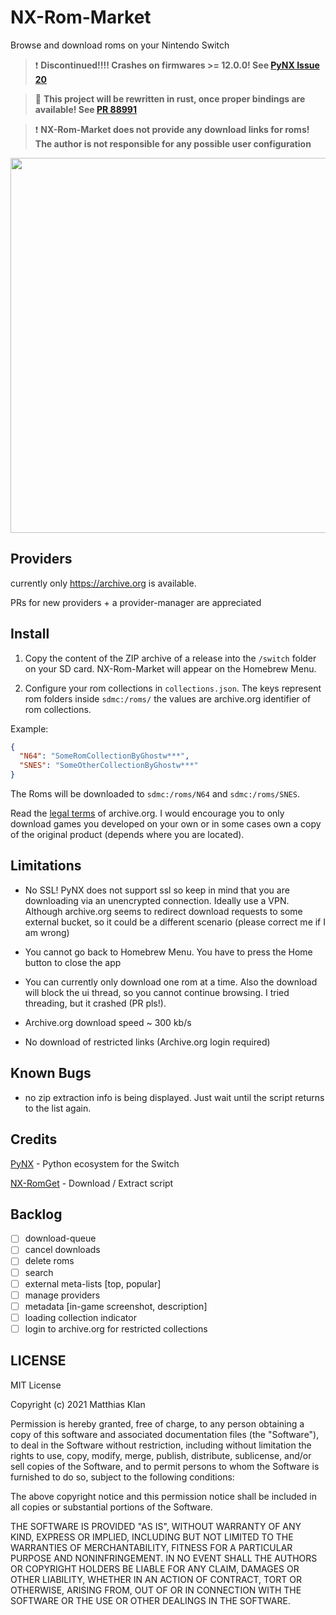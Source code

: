 # NX-Rom-Market


Browse and download roms on your Nintendo Switch

> :exclamation: **Discontinued!!!! Crashes on firmwares >= 12.0.0! See [PyNX Issue 20](https://github.com/nx-python/PyNX/issues/20)**

> 🥳 **This project will be rewritten in rust, once proper bindings are available! See [PR 88991](https://github.com/rust-lang/rust/pull/88991)**

> :exclamation: **NX-Rom-Market does not provide any download links for roms! The author is not responsible for any possible user configuration**

<img src="https://github.com/mklan/NX-Rom-Market/raw/main/inapp.gif" width="600" />

## Providers

currently only https://archive.org is available.

PRs for new providers + a provider-manager are appreciated

## Install

1. Copy the content of the ZIP archive of a release into the `/switch` folder on your SD card. NX-Rom-Market will appear on the Homebrew Menu.

2. Configure your rom collections in `collections.json`. The keys represent rom folders inside `sdmc:/roms/` the values are archive.org identifier of rom collections.

Example:

```Json
{
  "N64": "SomeRomCollectionByGhostw***",
  "SNES": "SomeOtherCollectionByGhostw***"
}
```

The Roms will be downloaded to `sdmc:/roms/N64` and `sdmc:/roms/SNES`.

Read the [legal terms](https://archive.org/about/terms.php) of archive.org. I would encourage you to only download games you developed on your own or in some cases own a copy of the original product (depends where you are located). 

## Limitations

- No SSL! PyNX does not support ssl so keep in mind that you are downloading via an unencrypted connection. Ideally use a VPN. Although archive.org seems to redirect download requests to some external bucket, so it could be a different scenario (please correct me if I am wrong)

- You cannot go back to Homebrew Menu. You have to press the Home button to close the app

- You can currently only download one rom at a time. Also the download will block the ui thread, so you cannot continue browsing. I tried threading, but it crashed (PR pls!).

- Archive.org download speed ~ 300 kb/s

- No download of restricted links (Archive.org login required)

## Known Bugs

- no zip extraction info is being displayed. Just wait until the script returns to the list again.

## Credits

[PyNX](https://github.com/nx-python/PyNX) - Python ecosystem for the Switch

[NX-RomGet](https://github.com/hotshotz79/NX-RomGet) - Download / Extract script

## Backlog

- [ ] download-queue
- [ ] cancel downloads
- [ ] delete roms
- [ ] search
- [ ] external meta-lists [top, popular]
- [ ] manage providers
- [ ] metadata [in-game screenshot, description]
- [ ] loading collection indicator
- [ ] login to archive.org for restricted collections

## LICENSE

MIT License

Copyright (c) 2021 Matthias Klan

Permission is hereby granted, free of charge, to any person obtaining a copy
of this software and associated documentation files (the "Software"), to deal
in the Software without restriction, including without limitation the rights
to use, copy, modify, merge, publish, distribute, sublicense, and/or sell
copies of the Software, and to permit persons to whom the Software is
furnished to do so, subject to the following conditions:

The above copyright notice and this permission notice shall be included in all
copies or substantial portions of the Software.

THE SOFTWARE IS PROVIDED "AS IS", WITHOUT WARRANTY OF ANY KIND, EXPRESS OR
IMPLIED, INCLUDING BUT NOT LIMITED TO THE WARRANTIES OF MERCHANTABILITY,
FITNESS FOR A PARTICULAR PURPOSE AND NONINFRINGEMENT. IN NO EVENT SHALL THE
AUTHORS OR COPYRIGHT HOLDERS BE LIABLE FOR ANY CLAIM, DAMAGES OR OTHER
LIABILITY, WHETHER IN AN ACTION OF CONTRACT, TORT OR OTHERWISE, ARISING FROM,
OUT OF OR IN CONNECTION WITH THE SOFTWARE OR THE USE OR OTHER DEALINGS IN THE
SOFTWARE.
